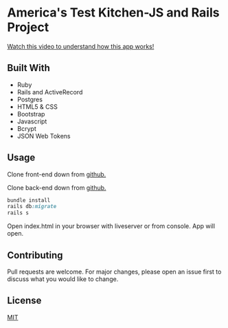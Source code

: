 # America's Test Kitchen-JS and Rails Project

[Watch this video to understand how this app works!](https://youtu.be/oRKfUllPw5g)

## Built With

- Ruby
- Rails and ActiveRecord
- Postgres
- HTML5 & CSS
- Bootstrap
- Javascript
- Bcrypt
- JSON Web Tokens

## Usage

Clone front-end down from [github.](https://github.com/TabathaSlatton/ATK-Frontend.git)

Clone back-end down from [github.](https://github.com/TabathaSlatton/ATK-Backend.git)

```ruby
bundle install
rails db:migrate
rails s
```

Open index.html in your browser with liveserver or from console. App will open.

## Contributing

Pull requests are welcome. For major changes, please open an issue first to discuss what you would like to change.

## License

[MIT](https://choosealicense.com/licenses/mit/)
